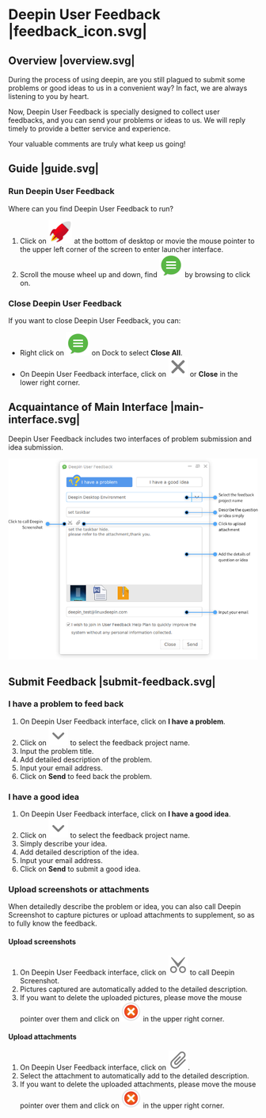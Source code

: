 # Deepin User Feedback |feedback_icon.svg|

## Overview |overview.svg|

During the process of using deepin, are you still plagued to submit some problems or good ideas to us in a convenient way? In fact, we are always listening to you by heart.

Now, Deepin User Feedback is specially designed to collect user feedbacks, and you can send your problems or ideas to us. We will reply timely to provide a better service and experience.

Your valuable comments are truly what keep us going!

## Guide |guide.svg|

### Run Deepin User Feedback

Where can you find Deepin User Feedback to run? 

1. Click on ![start_here-24](start_here-24.svg) at the bottom of desktop or movie the mouse pointer to the upper left corner of the screen to enter launcher interface.
2. Scroll the mouse wheel up and down, find ![feedback_icon-24](feedback_icon-24.svg) by browsing to click on. 

### Close Deepin User Feedback

If you want to close Deepin User Feedback, you can: 

- Right click on ![feedback_icon-24](feedback_icon-24.svg) on Dock to select **Close All**.
- On Deepin User Feedback interface, click on ![close_icon](close_icon.svg) or **Close** in the lower right corner.

## Acquaintance of Main Interface |main-interface.svg|

Deepin User Feedback includes two interfaces of problem submission and idea submission. 

  ![1|feedback](feedback.png)

## Submit Feedback |submit-feedback.svg|

### I have a problem to feed back

1. On Deepin User Feedback interface, click on **I have a problem**.
2. Click on ![down_icon](down_icon.svg) to select the feedback project name.
3. Input the problem title.
4. Add detailed description of the problem.
5. Input your email address.
6. Click on **Send** to feed back the problem.

### I have a good idea

1. On Deepin User Feedback interface, click on **I have a good idea**.
2. Click on ![down_icon](down_icon.svg) to select the feedback project name.
3. Simply describe your idea.
4. Add detailed description of the idea.
5. Input your email address.
6. Click on **Send** to submit a good idea.

### Upload screenshots or attachments

When detailedly describe the problem or idea, you can also call Deepin Screenshot to capture pictures or upload attachments to supplement, so as to fully know the feedback.

#### Upload screenshots 

1. On Deepin User Feedback interface, click on ![screenshot_icon](screenshot_icon.svg) to call Deepin Screenshot.
2. Pictures captured are automatically added to the detailed description.
3. If you want to delete the uploaded pictures, please move the mouse pointer over them and click on ![delete_icon](delete_icon.svg) in the upper right corner.

#### Upload attachments

1. On Deepin User Feedback interface, click on ![attachment_icon](attachment_icon.svg).
2. Select the attachment to automatically add to the detailed description.
3. If you want to delete the uploaded attachments, please move the mouse pointer over them and click on ![delete_icon](delete_icon.svg) in the upper right corner.



